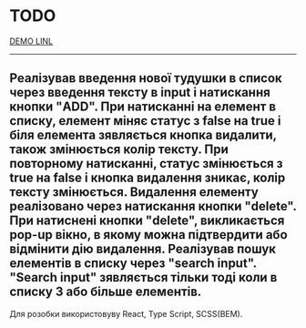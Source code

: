 TODO
=
[DEMO LINL](https://yaroslavmakarov.github.io/todo-app-amo-media/)
***
Реалізував введення нової тудушки в список через введення тексту в input і натискання кнопки "ADD".
При натисканні на елемент в списку, елемент міняє статус з false на true і біля елемента зявляється кнопка видалити, також змінюється колір тексту. При повторному натисканні, статус змінюється з true на false і кнопка видалення зникає, колір тексту змінюється.
Видалення елементу реалізовано через натискання кнопки "delete". При натиснені кнопки "delete", викликається pop-up вікно, в якому можна підтвердити або відмінити дію видалення.
Реалізував пошук елементів в списку через "search input". "Search input" зявляється тільки тоді коли в списку 3 або більше елементів.
---
Для розобки використовуву React, Type Script, SCSS(BEM).
